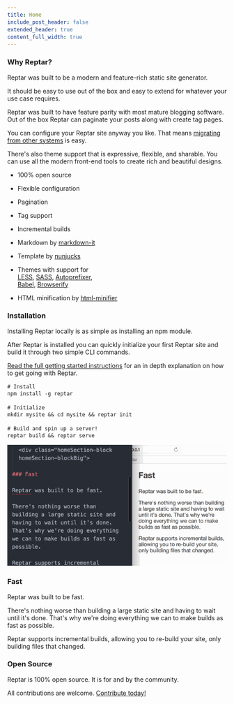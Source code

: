 ```yaml
---
title: Home
include_post_header: false
extended_header: true
content_full_width: true
---
```


<section class="homeSection">

  <div class="homeSection-block homeSection-blockBig">

### Why Reptar?

Reptar was built to be a modern and feature-rich static site generator.

It should be easy to use out of the box and easy to extend for whatever your use case requires.

Reptar was built to have feature parity with most mature blogging software. Out of the box Reptar can paginate your posts along with create tag pages.

You can configure your Reptar site anyway you like. That means [migrating from other systems](/docs/jekyll-to-reptar/) is easy.

There's also theme support that is expressive, flexible, and sharable. You can use all the modern front-end tools to create rich and beautiful designs.

  </div>

  <div class="homeSection-block homeSection-blockSmall homeSection-checkmarkList">

- 100% open source
- Flexible configuration
- Pagination
- Tag support
- Incremental builds
- Markdown by [markdown-it](https://github.com/markdown-it/markdown-it)
- Template by [nunjucks](http://mozilla.github.io/nunjucks/)
- Themes with support for <br/>[LESS](http://lesscss.org/), [SASS](http://sass-lang.com/), [Autoprefixer](https://github.com/postcss/autoprefixer),<br/>[Babel](http://babeljs.io/), [Browserify](http://browserify.org/)
- HTML minification by [html-minifier](https://github.com/kangax/html-minifier)

  </div>
</section>

<section class="homeSection">
  <div class="homeSection-block homeSection-blockBig">

### Installation

Installing Reptar locally is as simple as installing an npm module.

After Reptar is installed you can quickly initialize your first Reptar site and build it through two simple CLI commands.

[Read the full getting started instructions](docs/installation/) for an in depth explanation on how to get going with Reptar.

  </div>
  <div class="homeSection-block homeSection-blockSmall">

```shell
# Install
npm install -g reptar

# Initialize
mkdir mysite && cd mysite && reptar init

# Build and spin up a server!
reptar build && reptar serve
```

  </div>
</section>

<section class="homeSection">
  <div class="homeSection-block homeSection-blockSmall">

<img src="images/watch-mode.gif" alt="Reptar watch" class="homeWatchMode" />

  </div>
  <div class="homeSection-block homeSection-blockBig">

### Fast

Reptar was built to be fast.

There's nothing worse than building a large static site and having to wait until it's done. That's why we're doing everything we can to make builds as fast as possible.

Reptar supports incremental builds, allowing you to re-build your site, only building files that changed.

  </div>
</section>


<section class="homeSection">
  <div class="homeSection-block homeSection-blockBig">

### Open Source

Reptar is 100% open source. It is for and by the community.

All contributions are welcome. [Contribute today!](https://github.com/reptar/reptar)

  </div>
</section>
